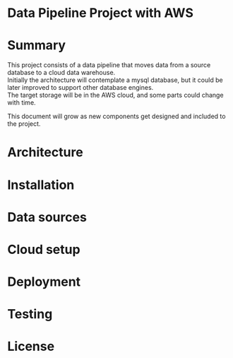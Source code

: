 # Data Pipeline Project with AWS

# Summary

This project consists of a data pipeline that moves data from a source database to a cloud data warehouse.   
Initially the architecture will contemplate a mysql database, but it could be later improved to support other database engines.   
The target storage will be in the AWS cloud, and some parts could change with time.

This document will grow as new components get designed and included to the project.

# Architecture

# Installation

# Data sources

# Cloud setup

# Deployment

# Testing

# License